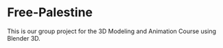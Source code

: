 # Free-Palestine
This is our group project for the 3D Modeling and Animation Course using Blender 3D.
